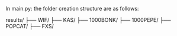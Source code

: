 In main.py: the folder creation structure are as follows:  

results/
├── WIF/
├── KAS/
├── 1000BONK/
├── 1000PEPE/
├── POPCAT/
├── FXS/
